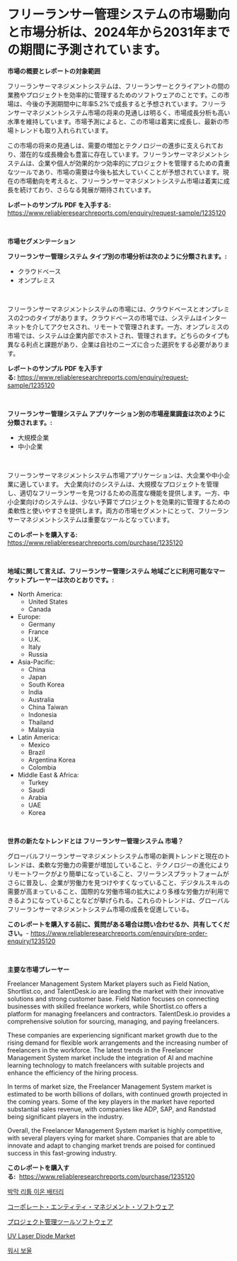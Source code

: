 <p><h1>フリーランサー管理システムの市場動向と市場分析は、2024年から2031年までの期間に予測されています。</h1></p><p><strong>市場の概要とレポートの対象範囲</strong></p>
<p><p>フリーランサーマネジメントシステムは、フリーランサーとクライアントの間の業務やプロジェクトを効率的に管理するためのソフトウェアのことです。この市場は、今後の予測期間中に年率5.2%で成長すると予想されています。フリーランサーマネジメントシステム市場の将来の見通しは明るく、市場成長分析も高い水準を維持しています。市場予測によると、この市場は着実に成長し、最新の市場トレンドも取り入れられています。</p><p>この市場の将来の見通しは、需要の増加とテクノロジーの進歩に支えられており、潜在的な成長機会も豊富に存在しています。フリーランサーマネジメントシステムは、企業や個人が効果的かつ効率的にプロジェクトを管理するための貴重なツールであり、市場の需要は今後も拡大していくことが予想されています。現在の市場動向を考えると、フリーランサーマネジメントシステム市場は着実に成長を続けており、さらなる発展が期待されています。</p></p>
<p><strong>レポートのサンプル PDF を入手する:</strong> <a href="https://www.reliableresearchreports.com/enquiry/request-sample/1235120">https://www.reliableresearchreports.com/enquiry/request-sample/1235120</a></p>
<p>&nbsp;</p>
<p><strong>市場セグメンテーション</strong></p>
<p><strong>フリーランサー管理システム タイプ別の市場分析は次のように分類されます。:</strong></p>
<p><ul><li>クラウドベース</li><li>オンプレミス</li></ul></p>
<p>&nbsp;</p>
<p><p>フリーランサーマネジメントシステムの市場には、クラウドベースとオンプレミスの2つのタイプがあります。クラウドベースの市場では、システムはインターネットを介してアクセスされ、リモートで管理されます。一方、オンプレミスの市場では、システムは企業内部でホストされ、管理されます。どちらのタイプも異なる利点と課題があり、企業は自社のニーズに合った選択をする必要があります。</p></p>
<p><strong>レポートのサンプル PDF を入手する:</strong>&nbsp;<a href="https://www.reliableresearchreports.com/enquiry/request-sample/1235120">https://www.reliableresearchreports.com/enquiry/request-sample/1235120</a></p>
<p>&nbsp;</p>
<p><strong> フリーランサー管理システム アプリケーション別の市場産業調査は次のように分類されます。:</strong></p>
<p><ul><li>大規模企業</li><li>中小企業</li></ul></p>
<p>&nbsp;</p>
<p><p>フリーランサーマネジメントシステム市場アプリケーションは、大企業や中小企業に適しています。 大企業向けのシステムは、大規模なプロジェクトを管理し、適切なフリーランサーを見つけるための高度な機能を提供します。一方、中小企業向けのシステムは、少ない予算でプロジェクトを効果的に管理するための柔軟性と使いやすさを提供します。両方の市場セグメントにとって、フリーランサーマネジメントシステムは重要なツールとなっています。</p></p>
<p><strong>このレポートを購入する:</strong>&nbsp; <a href="https://www.reliableresearchreports.com/purchase/1235120">https://www.reliableresearchreports.com/purchase/1235120</a></p>
<p>&nbsp;</p>
<p><strong>地域に関して言えば、フリーランサー管理システム 地域ごとに利用可能なマーケットプレーヤーは次のとおりです。:</strong></p>
<p><ul>
    <li>
        North America:
        <ul>
            <li>United States</li>
            <li>Canada</li>
        </ul>
    </li>
    <li>
        Europe:
        <ul>
            <li>Germany</li>
            <li>France</li>
            <li>U.K.</li>
            <li>Italy</li>
            <li>Russia</li>
        </ul>
    </li>
    <li>
        Asia-Pacific:
        <ul>
            <li>China</li>
            <li>Japan</li>
            <li>South Korea</li>
            <li>India</li>
            <li>Australia</li>
            <li>China Taiwan</li>
            <li>Indonesia</li>
            <li>Thailand</li>
            <li>Malaysia</li>
        </ul>
    </li>
    <li>
        Latin America:
        <ul>
            <li>Mexico</li>
            <li>Brazil</li>
            <li>Argentina Korea</li>
            <li>Colombia</li>
        </ul>
    </li>
    <li>
        Middle East & Africa:
        <ul>
            <li>Turkey</li>
            <li>Saudi</li>
            <li>Arabia</li>
            <li>UAE</li>
            <li>Korea</li>
        </ul>
    </li>
    </ul></p>
<p>&nbsp;</p>
<p><strong>世界の新たなトレンドとは フリーランサー管理システム 市場？</strong></p>
<p><p>グローバルフリーランサーマネジメントシステム市場の新興トレンドと現在のトレンドは、柔軟な労働力の需要が増加していること、テクノロジーの進化によりリモートワークがより簡単になっていること、フリーランスプラットフォームがさらに普及し、企業が労働力を見つけやすくなっていること、デジタルスキルの需要が高まっていること、国際的な労働市場の拡大により多様な労働力が利用できるようになっていることなどが挙げられる。これらのトレンドは、グローバルフリーランサーマネジメントシステム市場の成長を促進している。</p></p>
<p><strong>このレポートを購入する前に、質問がある場合は問い合わせるか、共有してください。</strong>- <a href="https://www.reliableresearchreports.com/enquiry/pre-order-enquiry/1235120">https://www.reliableresearchreports.com/enquiry/pre-order-enquiry/1235120</a></p>
<p>&nbsp;</p>
<p><strong>主要な市場プレーヤー</strong></p>
<p><p>Freelancer Management System Market players such as Field Nation, Shortlist.co, and TalentDesk.io are leading the market with their innovative solutions and strong customer base. Field Nation focuses on connecting businesses with skilled freelance workers, while Shortlist.co offers a platform for managing freelancers and contractors. TalentDesk.io provides a comprehensive solution for sourcing, managing, and paying freelancers.</p><p>These companies are experiencing significant market growth due to the rising demand for flexible work arrangements and the increasing number of freelancers in the workforce. The latest trends in the Freelancer Management System market include the integration of AI and machine learning technology to match freelancers with suitable projects and enhance the efficiency of the hiring process.</p><p>In terms of market size, the Freelancer Management System market is estimated to be worth billions of dollars, with continued growth projected in the coming years. Some of the key players in the market have reported substantial sales revenue, with companies like ADP, SAP, and Randstad being significant players in the industry.</p><p>Overall, the Freelancer Management System market is highly competitive, with several players vying for market share. Companies that are able to innovate and adapt to changing market trends are poised for continued success in this fast-growing industry.</p></p>
<p><strong>このレポートを購入する:</strong>&nbsp;&nbsp;<a href="https://www.reliableresearchreports.com/purchase/1235120">https://www.reliableresearchreports.com/purchase/1235120</a></p>
<p><p><a href="https://github.com/vseigx30c9a1j/Market-Research-Report-List-1/blob/main/141237511116.md">박막 리튬 이온 배터리</a></p><p><a href="https://github.com/dzy793153605/Market-Research-Report-List-1/blob/main/775960511925.md">コーポレート・エンティティ・マネジメント・ソフトウェア</a></p><p><a href="https://github.com/oafhukehf4709715/Market-Research-Report-List-1/blob/main/905690511924.md">プロジェクト管理ツールソフトウェア</a></p><p><a href="https://github.com/marloy8/Market-Research-Report-List-3/blob/main/uv-laser-diode-market.md">UV Laser Diode Market</a></p><p><a href="https://github.com/WilburKihn5676/Market-Research-Report-List-1/blob/main/222386111117.md">워시 보울</a></p></p>